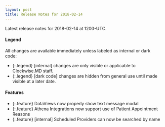 ```yaml
---
layout: post
title: Release Notes for 2018-02-14
---
```


Latest release notes for 2018-02-14 at 1200-UTC.

<div class='legend' markdown='1'>

#### Legend

All changes are available immediately unless labeled as internal or dark code:

- {:.legend} [internal] changes are only visible or applicable to Clockwise.MD staff.
- {:.legend} [dark code] changes are hidden from general use until made visible at a later date.

</div>

<div class='features' markdown='1'>

#### Features

- {:.feature} DataViews now properly show text message modal
- {:.feature} Athena Integrations now support use of Patient Appointment Reasons
- {:.feature} [internal] Scheduled Providers can now be searched by name

</div>

